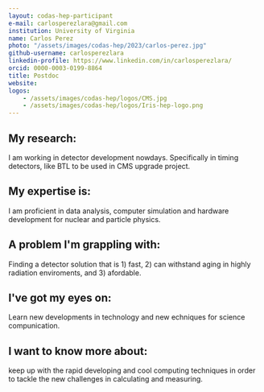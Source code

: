 ```yaml
---
layout: codas-hep-participant
e-mail: carlosperezlara@gmail.com
institution: University of Virginia
name: Carlos Perez
photo: "/assets/images/codas-hep/2023/carlos-perez.jpg"
github-username: carlosperezlara
linkedin-profile: https://www.linkedin.com/in/carlosperezlara/
orcid: 0000-0003-0199-8864
title: Postdoc
website:
logos:
    - /assets/images/codas-hep/logos/CMS.jpg
    - /assets/images/codas-hep/logos/Iris-hep-logo.png
---
```


## My research:
I am working in detector development nowdays. Specifically in timing detectors, like BTL to be used in CMS upgrade project.

## My expertise is:
I am proficient in data analysis, computer simulation and hardware development for nuclear and particle physics.

## A problem I'm grappling with:
Finding a detector solution that is 1) fast, 2) can withstand aging in highly radiation enviroments, and 3) afordable.

## I've got my eyes on:
Learn new developments in technology and new echniques for science compunication.

## I want to know more about:
keep up with the rapid developing and cool computing techniques in order to tackle the new challenges in calculating and measuring.
